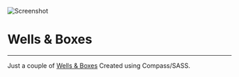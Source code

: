 ![Screenshot](https://dl.dropbox.com/u/1162759/wells.png)

# Wells & Boxes
- - -

Just a couple of [Wells & Boxes](http://wells.surge.sh/)
Created using Compass/SASS.

